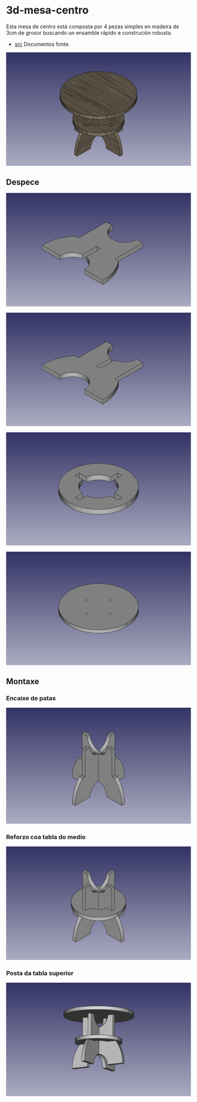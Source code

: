 # 3d-mesa-centro

Esta mesa de centro está composta por 4 pezas simples en madeira de 3cm de
grosor buscando un ensamble rápido e construción robusta.

- [src](src) Documentos fonte.

![Imaxe final](img/final.png)

## Despece

![Pata 1](img/pata1.png)

![Pata 2](img/pata2.png)

![Tabla do medio](img/tabla_medio.png)

![Tabla superior](img/tabla_superior.png)

## Montaxe

### Encaixe de patas

![Encaixe de patas](img/paso_01.png)

### Reforzo coa tabla do medio

![Reforzo coa tabla do medio](img/paso_02.png)

### Posta da tabla superior

![Posta da tabla superior](img/paso_03.png)



